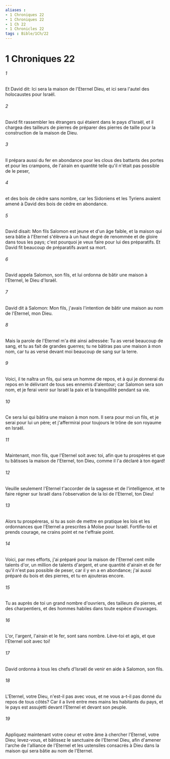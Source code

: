 ```yaml
---
aliases : 
- 1 Chroniques 22
- 1 Chroniques 22
- 1 Ch 22
- 1 Chronicles 22
tags : Bible/1Ch/22
---
```


# 1 Chroniques 22

###### 1
Et David dit: Ici sera la maison de l'Eternel Dieu, et ici sera l'autel des holocaustes pour Israël.
###### 2
David fit rassembler les étrangers qui étaient dans le pays d'Israël, et il chargea des tailleurs de pierres de préparer des pierres de taille pour la construction de la maison de Dieu.
###### 3
Il prépara aussi du fer en abondance pour les clous des battants des portes et pour les crampons, de l'airain en quantité telle qu'il n'était pas possible de le peser,
###### 4
et des bois de cèdre sans nombre, car les Sidoniens et les Tyriens avaient amené à David des bois de cèdre en abondance.
###### 5
David disait: Mon fils Salomon est jeune et d'un âge faible, et la maison qui sera bâtie à l'Eternel s'élèvera à un haut degré de renommée et de gloire dans tous les pays; c'est pourquoi je veux faire pour lui des préparatifs. Et David fit beaucoup de préparatifs avant sa mort.
###### 6
David appela Salomon, son fils, et lui ordonna de bâtir une maison à l'Eternel, le Dieu d'Israël.
###### 7
David dit à Salomon: Mon fils, j'avais l'intention de bâtir une maison au nom de l'Eternel, mon Dieu.
###### 8
Mais la parole de l'Eternel m'a été ainsi adressée: Tu as versé beaucoup de sang, et tu as fait de grandes guerres; tu ne bâtiras pas une maison à mon nom, car tu as versé devant moi beaucoup de sang sur la terre.
###### 9
Voici, il te naîtra un fils, qui sera un homme de repos, et à qui je donnerai du repos en le délivrant de tous ses ennemis d'alentour; car Salomon sera son nom, et je ferai venir sur Israël la paix et la tranquillité pendant sa vie.
###### 10
Ce sera lui qui bâtira une maison à mon nom. Il sera pour moi un fils, et je serai pour lui un père; et j'affermirai pour toujours le trône de son royaume en Israël.
###### 11
Maintenant, mon fils, que l'Eternel soit avec toi, afin que tu prospères et que tu bâtisses la maison de l'Eternel, ton Dieu, comme il l'a déclaré à ton égard!
###### 12
Veuille seulement l'Eternel t'accorder de la sagesse et de l'intelligence, et te faire régner sur Israël dans l'observation de la loi de l'Eternel, ton Dieu!
###### 13
Alors tu prospéreras, si tu as soin de mettre en pratique les lois et les ordonnances que l'Eternel a prescrites à Moïse pour Israël. Fortifie-toi et prends courage, ne crains point et ne t'effraie point.
###### 14
Voici, par mes efforts, j'ai préparé pour la maison de l'Eternel cent mille talents d'or, un million de talents d'argent, et une quantité d'airain et de fer qu'il n'est pas possible de peser, car il y en a en abondance; j'ai aussi préparé du bois et des pierres, et tu en ajouteras encore.
###### 15
Tu as auprès de toi un grand nombre d'ouvriers, des tailleurs de pierres, et des charpentiers, et des hommes habiles dans toute espèce d'ouvrages.
###### 16
L'or, l'argent, l'airain et le fer, sont sans nombre. Lève-toi et agis, et que l'Eternel soit avec toi!
###### 17
David ordonna à tous les chefs d'Israël de venir en aide à Salomon, son fils.
###### 18
L'Eternel, votre Dieu, n'est-il pas avec vous, et ne vous a-t-il pas donné du repos de tous côtés? Car il a livré entre mes mains les habitants du pays, et le pays est assujetti devant l'Eternel et devant son peuple.
###### 19
Appliquez maintenant votre coeur et votre âme à chercher l'Eternel, votre Dieu; levez-vous, et bâtissez le sanctuaire de l'Eternel Dieu, afin d'amener l'arche de l'alliance de l'Eternel et les ustensiles consacrés à Dieu dans la maison qui sera bâtie au nom de l'Eternel.
